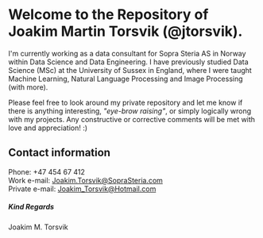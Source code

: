 # Welcome to the Repository of Joakim Martin Torsvik (@jtorsvik).

I'm currently working as a data consultant for Sopra Steria AS in Norway within Data Science and Data Engineering.
I have previously studied Data Science (MSc) at the University of Sussex in England, where I were taught Machine Learning, Natural Language Processing and Image Processing (with more). 

Please feel free to look around my private repository and let me know if there is anything interesting, *"eye-brow raising"*, or simply logically wrong with my projects. Any constructive or corrective comments will be met with love and appreciation! :)

## Contact information
Phone: +47 454 67 412\
Work e-mail: Joakim.Torsvik@SopraSteria.com\
Private e-mail: Joakim_Torsvik@Hotmail.com

##### Kind Regards
Joakim M. Torsvik
